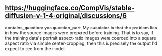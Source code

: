 ## https://huggingface.co/CompVis/stable-diffusion-v-1-4-original/discussions/6

contains_question: yes
question_part: My suspicion is that the problem lies in how the source images were prepared before training.  That is to say, if the training data's portrait aspect-ratio images were coerced into a square aspect ratio via simple center-cropping, then this is precisely the output I'd expect to see from the model.